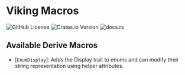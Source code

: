 # Viking Macros

![GitHub License](https://img.shields.io/github/license/ozy-viking/viking_macros)
![Crates.io Version](https://img.shields.io/crates/v/viking_macros?style=for-the-badge&logo=rust&color=blue&link=https%3A%2F%2Fcrates.io%2Fcrates%2Fviking_macros)
![docs.rs](https://img.shields.io/docsrs/viking_macros?style=for-the-badge&logo=docs.rs&link=https%3A%2F%2Fdocs.rs%2Fviking_macros%2Flatest%2Fviking_macros%2F)

## Available Derive Macros

- [`EnumDisplay`]: Adds the Display trait to enums and can modify their string representation using helper attributes.
